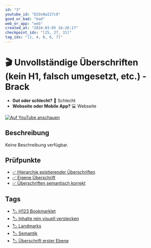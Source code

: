 ```yaml
---
id: "3"
youtube_id: "D2OsNaI27c0"
good_or_bad: "bad"
web_or_app: "web"
created_at: "2024-03-05 16:26:17"
checkpoint_ids: "[25, 27, 31]"
tag_ids: "[1, 4, 8, 6, 7]"
---
```


# 🎬 Unvollständige Überschriften (kein H1, falsch umgesetzt, etc.) - Brack

- **Gut oder schlecht?** 🚨 Schlecht
- **Webseite oder Mobile App?** 💻 Webseite

[![Auf YouTube anschauen](https://img.youtube.com/vi/D2OsNaI27c0/sddefault.jpg)](https://youtu.be/D2OsNaI27c0)

## Beschreibung

Keine Beschreibung verfügbar.

## Prüfpunkte

- [✅ Hierarchie existierender Überschriften](/de/wcag/1.3.1a-ueberschriften-struktur/hierarchie-existierender-ueberschriften)
- [✅ Eigene Überschrift](/de/wcag/1.3.1a-ueberschriften-struktur/eigene-ueberschrift)
- [✅ Überschriften semantisch korrekt](/de/wcag/1.3.1a-ueberschriften-struktur/ueberschriften-semantisch-korrekt)

## Tags

- [🏷️ H123 Bookmarklet](/de/tags/h123-bookmarklet)
- [🏷️ Inhalte rein visuell verstecken](/de/tags/inhalte-rein-visuell-verstecken)
- [🏷️ Landmarks](/de/tags/landmarks)
- [🏷️ Semantik](/de/tags/semantik)
- [🏷️ Überschrift erster Ebene](/de/tags/ueberschrift-erster-ebene)
